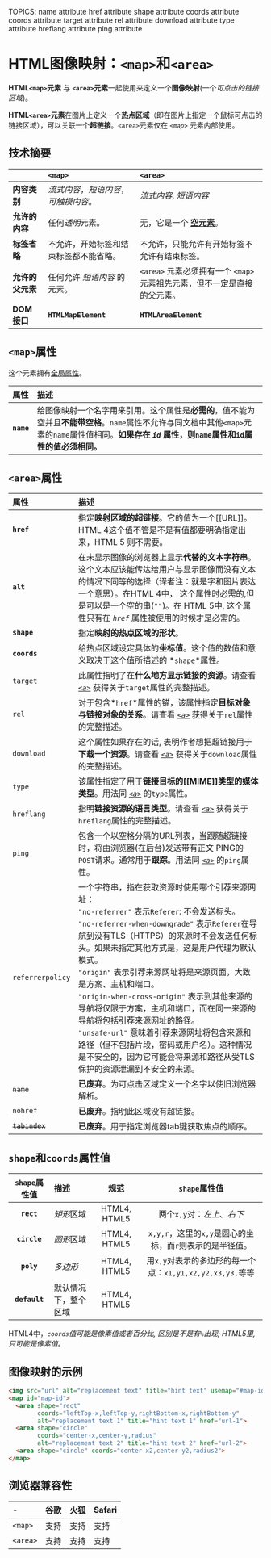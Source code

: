TOPICS: <map>
        <area>
        <map> name attribute
        <area> href attribute
        <area> shape attribute
        <area> coords attribute
        <area> coords attribute
        <area> target attribute
        <area> rel attribute
        <area> download attribute
        <area> type attribute
        <area> hreflang attribute
        <area> ping attribute

# HTML图像映射：`<map>`和`<area>`

**HTML`<map>`元素** 与 **`<area>`元素**一起使用来定义一个**图像映射**(一个*可点击的链接区域*)。

**HTML`<area>`元素**在图片上定义一个**热点区域**（即在图片上指定一个鼠标可点击的链接区域），可以关联一个**超链接**。`<area>`元素仅在 *`<map>`* 元素内部使用。

## 技术摘要

|  | `<map>` |`<area>`|
| :-- | :-- |:-- |
| **内容类别** | *流式内容*，*短语内容*，*可触摸内容*。| *流式内容*, *短语内容* |
| **允许的内容** | 任何*透明*元素。| 无，它是一个 **[空元素](/zh-hans/webfrontend/empty_element)**。|
| **标签省略** | 不允许，开始标签和结束标签都不能省略。| 不允许，只能允许有开始标签不允许有结束标签。|
| **允许的父元素** | 任何允许 *短语内容* 的元素。| `<area>` 元素必须拥有一个 `<map>` 元素祖先元素，但不一定是直接的父元素。|
| **DOM 接口** | **`HTMLMapElement`** | **`HTMLAreaElement`** |

## `<map>`属性

这个元素拥有[全局属性](/zh-hans/webfrontend/HTML_Global_Attributes)。

| 属性 | 描述 |
| :-- | :-- |
| **`name`** | 给图像映射一个名字用来引用。这个属性是**必需的**，值不能为空并且**不能带空格**。`name`属性不允许与同文档中其他`<map>`元素的`name`属性值相同。**如果存在 *`id`* 属性，则`name`属性和`id`属性的值必须相同。** |

## `<area>`属性

| 属性 | 描述 |
| :-- | :-- |
| **`href`** | 指定**映射区域的超链接**。它的值为一个[[URL]]。HTML 4这个值不管是不是有值都要明确指定出来，HTML 5 则不需要。|
| **`alt`** | 在未显示图像的浏览器上显示**代替的文本字符串**。这个文本应该能传达给用户与显示图像而没有文本的情况下同等的选择（译者注：就是字和图片表达一个意思）。在HTML 4中， 这个属性时必需的,但是可以是一个空的串(`""`)。在 HTML 5中, 这个属性只有在 *`href`* 属性被使用的时候才是必需的。|
| **`shape`** | 指定**映射的热点区域的形状**。|
| **`coords`** | 给热点区域设定具体的**坐标值**。这个值的数值和意义取决于这个值所描述的 *`shape`*属性。|
| `target` | 此属性指明了在**什么地方显示链接的资源**。请查看 *[`<a>`](/zh-hans/webfrontend/<a>)* 获得关于`target`属性的完整描述。|
| `rel` | 对于包含*`href`*属性的锚，该属性指定**目标对象与链接对象的关系**。请查看 *[`<a>`](/zh-hans/webfrontend/<a>)* 获得关于`rel`属性的完整描述。|
| `download` | 这个属性如果存在的话, 表明作者想把超链接用于**下载一个资源**。请查看 *[`<a>`](/zh-hans/webfrontend/<a>)* 获得关于`download`属性的完整描述。 |
| `type` | 该属性指定了用于**链接目标的[[MIME]]类型的媒体类型**。用法同 *[`<a>`](/zh-hans/webfrontend/<a>)* 的`type`属性。|
| `hreflang` | 指明**链接资源的语言类型**。请查看 *[`<a>`](/zh-hans/webfrontend/<a>)* 获得关于`hreflang`属性的完整描述。 |
| `ping` | 包含一个以空格分隔的URL列表，当跟随超链接时，将由浏览器(在后台)发送带有正文 PING的`POST`请求。通常用于**跟踪**。用法同 *[`<a>`](/zh-hans/webfrontend/<a>)* 的`ping`属性。 |
| `referrerpolicy` | 一个字符串，指在获取资源时使用哪个引荐来源网址：<br>`"no-referrer"` 表示`Referer`: 不会发送标头。<br>`"no-referrer-when-downgrade"` 表示`Referer`在导航到没有TLS（HTTPS）的来源时不会发送任何标头。如果未指定其他方式是，这是用户代理为默认模式。<br>`"origin"` 表示引荐来源网址将是来源页面，大致是方案、主机和端口。<br>`"origin-when-cross-origin"` 表示到其他来源的导航将仅限于方案，主机和端口，而在同一来源的导航将包括引荐来源网址的路径。 <br>`"unsafe-url"` 意味着引荐来源网址将包含来源和路径（但不包括片段，密码或用户名）。这种情况是不安全的，因为它可能会将来源和路径从受TLS保护的资源泄漏到不安全的来源。|
| ~~`name`~~ | **已废弃**。为可点击区域定义一个名字以使旧浏览器解析。 |
| ~~`nohref`~~ | **已废弃**。指明此区域没有超链接。 |
| ~~`tabindex`~~ | **已废弃**。用于指定浏览器tab键获取焦点的顺序。 |

## `shape`和`coords`属性值

| `shape`属性值 | 描述 | 规范 | `shape`属性值 |
| :--: | :-- | :--: | :--: |
| **`rect`** | *矩形*区域 | HTML4, HTML5 | 两个`x,y`对：*左上*、*右下* |
| **`circle`** | *圆形*区域 | HTML4, HTML5 | `x,y,r`，这里的`x,y`是圆心的坐标，而`r`则表示的是半径值。|
| **`poly`** | *多边形* | HTML4, HTML5 | 用`x,y`对表示的多边形的每一个点：`x1,y1,x2,y2,x3,y3,`等等 |
| **`default`** | 默认情况下，整个区域 | HTML4, HTML5 |

HTML4中，*`coords`*值可能是像素值或者百分比, 区别是不是有`%`出现; HTML5里, 只可能是*像素值*。

## 图像映射的示例

```html
<img src="url" alt="replacement text" title="hint text" usemap="#map-id">
<map id="map-id">
  <area shape="rect"
        coords="leftTop-x,leftTop-y,rightBottom-x,rightBottom-y"
        alt="replacement text 1" title="hint text 1" href="url-1">
  <area shape="circle"
        coords="center-x,center-y,radius"
        alt="replacement text 2" title="hint text 2" href="url-2">
  <area shape="circle" coords="center-x2,center-y2,radius2">
</map>
```

## 浏览器兼容性

| - | 谷歌 | 火狐 | Safari |
| :--- | :--- | :--- | :--- |
| `<map>` | 支持 | 支持 | 支持 |
| `<area>` | 支持 | 支持 | 支持 |
